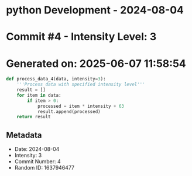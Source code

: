 ﻿# python Development - 2024-08-04
# Commit #4 - Intensity Level: 3
# Generated on: 2025-06-07 11:58:54
```python
def process_data_4(data, intensity=3):
    '''Process data with specified intensity level'''
    result = []
    for item in data:
        if item > 0:
            processed = item * intensity + 63
            result.append(processed)
    return result
```
## Metadata
- Date: 2024-08-04
- Intensity: 3
- Commit Number: 4
- Random ID: 1637946477
